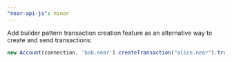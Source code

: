 ```yaml
---
"near-api-js": minor
---
```


Add builder pattern transaction creation feature as an alternative way to create and send transactions:
```typescript
new Account(connection, 'bob.near').createTransaction("alice.near").transfer(new BN("1000000000000000000")).signAndSend();
```
